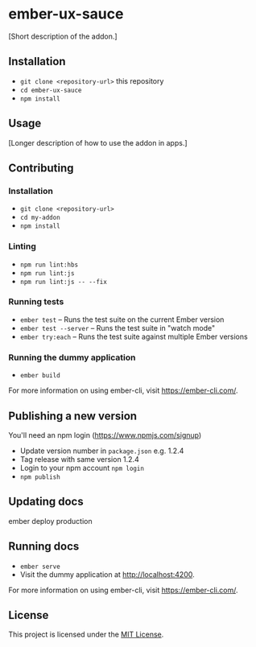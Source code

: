 # ember-ux-sauce

[Short description of the addon.]

## Installation

-   `git clone <repository-url>` this repository
-   `cd ember-ux-sauce`
-   `npm install`

## Usage

[Longer description of how to use the addon in apps.]

## Contributing

### Installation

-   `git clone <repository-url>`
-   `cd my-addon`
-   `npm install`

### Linting

-   `npm run lint:hbs`
-   `npm run lint:js`
-   `npm run lint:js -- --fix`

### Running tests

-   `ember test` – Runs the test suite on the current Ember version
-   `ember test --server` – Runs the test suite in "watch mode"
-   `ember try:each` – Runs the test suite against multiple Ember versions

### Running the dummy application

-   `ember build`

For more information on using ember-cli, visit <https://ember-cli.com/>.

## Publishing a new version

You'll need an npm login (<https://www.npmjs.com/signup>)

-   Update version number in `package.json` e.g. 1.2.4
-   Tag release with same version 1.2.4
-   Login to your npm account `npm login`
-   `npm publish`

## Updating docs

  ember deploy production

## Running docs

-   `ember serve`
-   Visit the dummy application at <http://localhost:4200>.

For more information on using ember-cli, visit <https://ember-cli.com/>.

## License

This project is licensed under the [MIT License](LICENSE.md).
